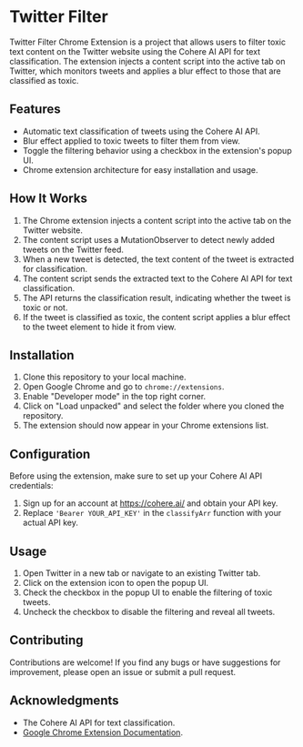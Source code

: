 # Twitter Filter

Twitter Filter Chrome Extension is a project that allows users to filter toxic text content on the Twitter website using the Cohere AI API for text classification. The extension injects a content script into the active tab on Twitter, which monitors tweets and applies a blur effect to those that are classified as toxic.

## Features

- Automatic text classification of tweets using the Cohere AI API.
- Blur effect applied to toxic tweets to filter them from view.
- Toggle the filtering behavior using a checkbox in the extension's popup UI.
- Chrome extension architecture for easy installation and usage.

## How It Works

1. The Chrome extension injects a content script into the active tab on the Twitter website.
2. The content script uses a MutationObserver to detect newly added tweets on the Twitter feed.
3. When a new tweet is detected, the text content of the tweet is extracted for classification.
4. The content script sends the extracted text to the Cohere AI API for text classification.
5. The API returns the classification result, indicating whether the tweet is toxic or not.
6. If the tweet is classified as toxic, the content script applies a blur effect to the tweet element to hide it from view.

## Installation

1. Clone this repository to your local machine.
2. Open Google Chrome and go to `chrome://extensions`.
3. Enable "Developer mode" in the top right corner.
4. Click on "Load unpacked" and select the folder where you cloned the repository.
5. The extension should now appear in your Chrome extensions list.

## Configuration

Before using the extension, make sure to set up your Cohere AI API credentials:

1. Sign up for an account at https://cohere.ai/ and obtain your API key.
2. Replace `'Bearer YOUR_API_KEY'` in the `classifyArr` function with your actual API key.

## Usage

1. Open Twitter in a new tab or navigate to an existing Twitter tab.
2. Click on the extension icon to open the popup UI.
3. Check the checkbox in the popup UI to enable the filtering of toxic tweets.
4. Uncheck the checkbox to disable the filtering and reveal all tweets.

## Contributing

Contributions are welcome! If you find any bugs or have suggestions for improvement, please open an issue or submit a pull request.

## Acknowledgments

- The Cohere AI API for text classification.
- [Google Chrome Extension Documentation](https://developer.chrome.com/docs/extensions/mv3/getstarted/).

